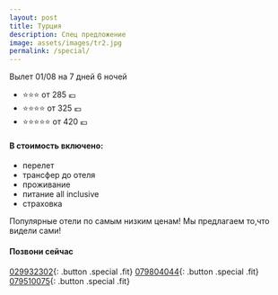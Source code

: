 ```yaml
---
layout: post
title: Турция
description: Спец предложение
image: assets/images/tr2.jpg
permalink: /special/
---
```


Вылет 01/08 на 7 дней 6 ночей

- :star::star::star: от 285 :euro:
- :star::star::star::star: от 325 :euro:
- :star::star::star::star::star: от 420 :euro:

#### В стоимость включено:

- перелет
- трансфер до отеля
- проживание
- питание all inclusive
- страховка

Популярные отели по самым низким ценам!
Мы предлагаем то,что видели сами!

#### Позвони сейчас
[029932302](tel:+37329932302){: .button .special .fit}
[079804044](tel:+37379804044){: .button .special .fit}
[079510075](tel:+079510075){: .button .special .fit}

